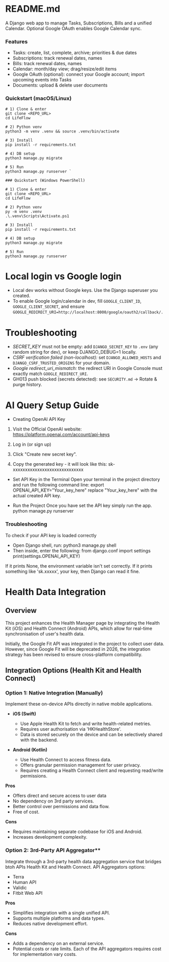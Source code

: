 # README.md
A Django web app to manage Tasks, Subscriptions, Bills and a unified Calendar. Optional Google OAuth enables Google Calendar sync.

### Features
- Tasks: create, list, complete, archive; priorities & due dates
- Subscriptions: track renewal dates, names
- Bills: track renewal dates, names
- Calendar: month/day view; drag/resize/edit items
- Google OAuth (optional): connect your Google account; import upcoming events into Tasks
- Documents: upload & delete user documents

### Quickstart (macOS/Linux)
```
# 1) Clone & enter
git clone <REPO_URL>
cd LifeFlow

# 2) Python venv
python3 -m venv .venv && source .venv/bin/activate

# 3) Install 
pip install -r requirements.txt 

# 4) DB setup
python3 manage.py migrate

# 5) Run
python3 manage.py runserver `

### Quickstart (Windows PowerShell)

```
```
# 1) Clone & enter
git clone <REPO_URL>
cd LifeFlow

# 2) Python venv
py -m venv .venv
.\.venv\Scripts\Activate.ps1

# 3) Install 
pip install -r requirements.txt

# 4) DB setup
python3 manage.py migrate

# 5) Run
python3 manage.py runserver
```

# Local login vs Google login

- Local dev works without Google keys. Use the Django superuser you created.
- To enable Google login/calendar in dev, fill `GOOGLE_CLIENT_ID`, `GOOGLE_CLIENT_SECRET`, and ensure `GOOGLE_REDIRECT_URI=http://localhost:8000/google/oauth2/callback/.`

# Troubleshooting
- *SECRET_KEY* must not be empty: add `DJANGO_SECRET_KEY` to `.env` (any random string for dev), or keep DJANGO_DEBUG=1 locally.
- *CSRF verification failed (non-localhost):* set `DJANGO_ALLOWED_HOSTS` and `DJANGO_CSRF_TRUSTED_ORIGINS` for your domain.
- *Google redirect_uri_mismatch:* the redirect URI in Google Console must exactly match `GOOGLE_REDIRECT_URI`.
- GH013 push blocked (secrets detected): see `SECURITY.md` → Rotate & purge history.

# AI Query Setup Guide

- Creating OpenAI API Key 

1. Visit the Official OpenAI website:
    https://platform.openai.com/account/api-keys

2. Log in (or sign up)

3. Click "Create new secret key".

4. Copy the generated key - it will look like this: 
    sk-xxxxxxxxxxxxxxxxxxxxxxxxxxxxx

- Set API Key in the Terminal 
Open your terminal in the project directory and run the following command line:
    export OPENAI_API_KEY="Your_key_here"
replace "Your_key_here" with the actual created API key. 

- Run the Project
Once you have set the API key simply run the app.
python manage.py runserver

### Troubleshooting
To check if your API key is loaded correctly 
- Open Django shell, run:
    python3 manage.py shell
- Then inside, enter the following:
    from django.conf import settings
    print(settings.OPENAI_API_KEY)

If it prints None, the environment variable isn't set correctly.
If it prints something like 'sk.xxxxx', your key, then Django can read it fine. 


# Health Data Integration 
## Overview
This project enhances the Health Manager page by integrating the Health Kit (iOS) and Health Connect (Android) APIs, which allow for real-time synchronisation of user's health data. 

Initially, the Google Fit API was integrated in the project to collect user data. However, since Google Fit will be deprecated in 2026, the integration strategy has been revised to ensure cross-platform compatibility. 

## Integration Options (Health Kit and Health Connect)
### Option 1: Native Integration (Manually)
Implement these on-device APIs directly in native mobile applications. 

- **iOS (Swift)**
    - Use Apple Health Kit to fetch and write health-related metries.
    - Requires user authorisation via 'HKHealthStore'.
    - Data is stored securely on the device and can be selectively shared with the backend. 

- **Android (Kotlin)**
    - Use Health Connect to access fitness data.
    - Offers granular permission management for user privacy.
    - Requires creating a Health Connect client and requesting read/write permissions. 

**Pros**
- Offers direct and secure access to user data 
- No dependency on 3rd party services.
- Better control over permissions and data flow.
- Free of cost. 

**Cons**
- Requires maintaining separate codebase for iOS and Android.
- Increases development complexity. 

### Option 2: 3rd-Party API Aggregator**
Integrate through a 3rd-party health data aggregation service that bridges btoh APIs Health Kit and Health Connect. 
API Aggregators options:
- Terra
- Human API
- Validic
- Fitbit Web API 

**Pros**
- Simplifies integration with a single unified API.
- Supports multiple platforms and data types.
- Reduces native development effort.

**Cons**
- Adds a dependency on an external service.
- Potential costs or rate limits. Each of the API aggregators requires cost for implementation vary costs. 